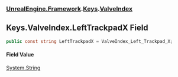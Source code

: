 ### [UnrealEngine.Framework](UnrealEngine_Framework.md 'UnrealEngine.Framework').[Keys](Keys.md 'UnrealEngine.Framework.Keys').[ValveIndex](Keys_ValveIndex.md 'UnrealEngine.Framework.Keys.ValveIndex')
## Keys.ValveIndex.LeftTrackpadX Field
```csharp
public const string LeftTrackpadX = ValveIndex_Left_Trackpad_X;
```
#### Field Value
[System.String](https://docs.microsoft.com/en-us/dotnet/api/System.String 'System.String')
